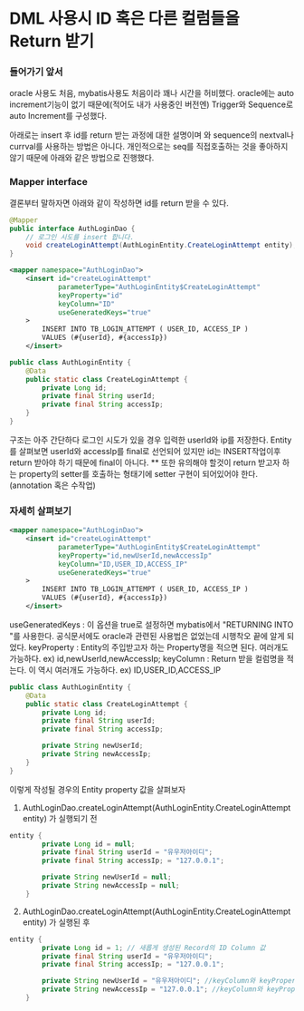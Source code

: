 # DML 사용시 ID 혹은 다른 컬럼들을 Return 받기

### 들어가기 앞서
oracle 사용도 처음, mybatis사용도 처음이라 꽤나 시간을 허비했다.
oracle에는 auto increment기능이 없기 때문에(적어도 내가 사용중인 버전엔) Trigger와 Sequence로 auto Increment를 구성했다.

아래로는 
insert 후 id를 return 받는 과정에 대한 설명이며 <selectKey>와 sequence의 nextval나 currval를 사용하는 방법은 아니다.
개인적으로는 seq를 직접호출하는 것을 좋아하지 않기 때문에 아래와 같은 방법으로 진행했다.


### Mapper interface

결론부터 말하자면 아래와 같이 작성하면 id를 return 받을 수 있다.

```java
@Mapper
public interface AuthLoginDao {
    // 로그인 시도를 insert 합니다.
    void createLoginAttempt(AuthLoginEntity.CreateLoginAttempt entity);
}
```

```xml
<mapper namespace="AuthLoginDao">
    <insert id="createLoginAttempt"
            parameterType="AuthLoginEntity$CreateLoginAttempt"
            keyProperty="id"
            keyColumn="ID"
            useGeneratedKeys="true"
    >
        INSERT INTO TB_LOGIN_ATTEMPT ( USER_ID, ACCESS_IP )
        VALUES (#{userId}, #{accessIp})
    </insert>
```

```java
public class AuthLoginEntity {
    @Data
    public static class CreateLoginAttempt {
        private Long id;
        private final String userId;
        private final String accessIp;
    }
}
```

구조는 아주 간단하다 로그인 시도가 있을 경우 입력한 userId와 ip를 저장한다.
Entity를 살펴보면 userId와 accessIp를 final로 선언되어 있지만 id는 INSERT작업이후 return 받아야 하기 때문에 final이 아니다.
** 또한 유의해야 할것이 return 받고자 하는 property의 setter를 호출하는 형태기에 setter 구현이 되어있어야 한다. (annotation 혹은 수작업)

### 자세히 살펴보기

```xml
<mapper namespace="AuthLoginDao">
    <insert id="createLoginAttempt"
            parameterType="AuthLoginEntity$CreateLoginAttempt"
            keyProperty="id,newUserId,newAccessIp"
            keyColumn="ID,USER_ID,ACCESS_IP" 
            useGeneratedKeys="true"
    >
        INSERT INTO TB_LOGIN_ATTEMPT ( USER_ID, ACCESS_IP )
        VALUES (#{userId}, #{accessIp})
    </insert>
```
useGeneratedKeys : 이 옵션을 true로 설정하면 mybatis에서 "RETURNING INTO "를 사용한다. 공식문서에도 oracle과 관련된 사용법은 없었는데 시행착오 끝에 알게 되었다.
keyProperty : Entity의 주입받고자 하는 Property명을 적으면 된다. 여러개도 가능하다. ex) id,newUserId,newAccessIp;
keyColumn : Return 받을 컬럼명을 적는다. 이 역시 여러개도 가능하다. ex) ID,USER_ID,ACCESS_IP

```java
public class AuthLoginEntity {
    @Data
    public static class CreateLoginAttempt {
        private Long id;
        private final String userId;
        private final String accessIp;

        private String newUserId;
        private String newAccessIp;
    }
}
```

이렇게 작성될 경우의 Entity property 값을 살펴보자

1. AuthLoginDao.createLoginAttempt(AuthLoginEntity.CreateLoginAttempt entity) 가 실행되기 전
```java
entity {
        private Long id = null;
        private final String userId = "유우저아이디";
        private final String accessIp; = "127.0.0.1";

        private String newUserId = null;
        private String newAccessIp = null;
    }
```


2. AuthLoginDao.createLoginAttempt(AuthLoginEntity.CreateLoginAttempt entity) 가 실행된 후
```java
entity {
        private Long id = 1; // 새롭게 생성된 Record의 ID Column 값
        private final String userId = "유우저아이디";
        private final String accessIp; = "127.0.0.1";

        private String newUserId = "유우저아이디"; //keyColumn와 keyProperty를 통해 지정된 값
        private String newAccessIp = "127.0.0.1"; //keyColumn와 keyProperty를 통해 지정된 값
    }
```

